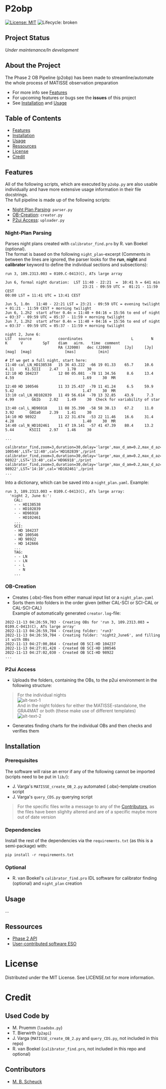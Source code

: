 # P2obp

<!-- Project Shields -->
[![License: MIT](https://img.shields.io/badge/license-MIT-green.svg)](https://opensource.org/licenses/MIT)
![Lifecycle: broken](https://img.shields.io/badge/lifecycle-broken-red.svg)

<!-- Project Status -->
## Project Status
_Under maintenance/In development_

<!-- About The Project -->
## About the Project
The Phase 2 OB Pipeline (p2obp) has been made to streamline/automate the whole process of MATISSE observation preparation

* For more info see [Features](#features)
* For upcoming features or bugs see the **issues** of this project
* See [Installation](#installation) and [Usage](#usage)

<!-- Table of Contents -->
## Table of Contents
* [Features](#features)
* [Installation](#installation)
* [Usage](#usage)
* [Ressources](#ressources)
* [License](#license)
* [Credit](#credit)

<!-- Features -->
## Features
All of the following scripts, which are executed by `p2obp.py` are also usable individually and have more extensive usage information in their file docstrings.<br>
The full pipeline is made up of the following scripts:<br>

* [Night Plan Parsing](#night-plan-parsing): `parser.py`
* [OB-Creation](#ob-creation): `creator.py`
* [P2ui Access](#p2ui-access): `uploader.py`

### Night-Plan Parsing
Parses night plans created with `calibrator_find.pro` by R. van Boekel (optional).<br>
The format is based on the following `night_plan`-excerpt (Comments in between the lines are ignored, the parser looks for the **run**, **night** and **calibrator** keyword to define the individual sections and subsections):
```
run 3, 109.2313.003 = 0109.C-0413(C), ATs large array

Jun 6, formal night duration:  LST 11:40 - 22:21  =  10:41 h = 641 min
                                   23:21 - 09:59 UTC =  01:21 - 11:59  CEST
00:00 LST = 11:41 UTC = 13:41 CEST

Jun 5, 1.0n   11:40 - 22:21 LST = 23:21 - 09:59 UTC = evening twilight + 01:21 - 11:59 CEST + morning twilight
Jun 6, 1.2h2  start after 0.4n = 11:40 + 04:16 = 15:56 to end of night = 03:37 - 09:59 UTC = 05:37 - 11:59 + morning twilight
Jun 7, 1.2h2  start after 0.4n = 11:40 + 04:16 = 15:56 to end of night = 03:37 - 09:59 UTC = 05:37 - 11:59 + morning twilight

night 2, June 6:
LST   source            coordinates                      L        N      K      V         SpT    diam   airm.   time  comment
                        RA (J2000)   dec (J2000)      [Jy]     [Jy]  [mag]  [mag]               [mas]          [min]

# If we get a full night, start here:
11:40 cal_LN_HD138538   15 36 43.222  -66 19 01.33    65.7     10.6          4.11     K1.5III    2.47    1.70     30
12:10 HD 104237         12 00 05.081  -78 11 34.56     8.6     13.4   4.59                               1.69     30  MR

12:40 HD 100546         11 33 25.437  -70 11 41.24     6.5     59.9   5.42                               1.47     30  MR
13:10 cal_LN_HD102839   11 49 56.614  -70 13 32.85    43.9      7.3          4.99        G6Ib    2.02    1.49     30  Check for variability of star

13:40 cal_L_HD96918     11 08 35.390  -58 58 30.13    67.2     11.0          3.92       G0Ia0    2.39    1.41     30
14:10 HD 98922          11 22 31.674  -53 22 11.46    16.6     31.4   4.28                               1.40     30  MR
14:40 cal_N_HD102461    11 47 19.141  -57 41 47.39    80.4     13.2          5.44       K5III    2.97    1.46     30

...

calibrator_find,zoom=3,duration=30,delay='large',max_d_am=0.2,max_d_az=90,minF10=5,max_diam=3,do_cal=0,LN=1,'HD 100546',LST='12:40',cal='HD102839',/print
calibrator_find,zoom=3,duration=30,delay='large',max_d_am=0.2,max_d_az=90,minF10=5,max_diam=3,do_cal=1,LN=0,'HD 98922',LST='13:40',cal='HD96918',/print
calibrator_find,zoom=3,duration=30,delay='large',max_d_am=0.2,max_d_az=90,minF10=5,max_diam=3,do_cal=0,LN=0,'HD 98922',LST='14:10',cal='HD102461',/print
...
```
Into a dictionary, which can be saved into a `night_plan.yaml`. Example:
```
run 3, 109.2313.003 = 0109.C-0413(C), ATs large array:
  'night 2, June 6:':
    CAL:
    - - HD138538
    - - HD102839
    - - HD96918
      - HD102461
    ...
    SCI:
    - HD 104237
    - HD 100546
    - HD 98922
    - HD 142666
    ...
    TAG:
    - - LN
    - - LN
    - - L
      - N
    ...
```

### OB-Creation
* Creates (.obx)-files from either manual input list or a `night_plan.yaml`
* Sorts them into folders in the order given (either CAL-SCI or SCI-CAL or CAL-SCI-CAL)<br>
Example of automatically generated `creator.log`-file:
```
2022-11-13 04:26:59,703 - Creating OBs for 'run 3, 109.2313.003 = 0109.C-0413(C), ATs large array'
2022-11-13 04:26:59,704 - Creating folder: 'run3'
2022-11-13 04:26:59,704 - Creating folder: 'night2_June6', and filling it with OBs
2022-11-13 04:27:00,864 - Created OB SCI-HD 104237
2022-11-13 04:27:01,428 - Created OB SCI-HD 100546
2022-11-13 04:27:02,030 - Created OB SCI-HD 98922
...
```

### P2ui Access
* Uploads the folders, containing the OBs, to the p2ui environment in the following structure:<br>
> For the individual nights<br>
![alt-text-1](images/night_folders_p2ui.png "Night Folders")<br>
> And in the night folders for either the MATISSE-standalone, the GRA4MAT or both (these make use of different templates)<br>
![alt-text-2](images/folder_structure_p2ui.png "Folder Structure")

* Generates finding charts for the individual OBs and then checks and verifies them

<!-- Getting Started -->
## Installation
### Prerequisites
The software will raise an error if any of the following cannot be imported (scripts need to be put in `lib/`):
* J. Varga's `MATISSE_create_OB_2.py` automated (.obx)-template creation script
* J. Varga's `query_CDS.py` querying script

> For the specific files write a message to any of the [Contributors](#contributors), as the files have been slighlty altered and are of a specific maybe more out of date version

### Dependencies
Install the rest of the dependencies via the `requirements.txt` (as this is a semi-package) with:
```
pip install -r requirements.txt
```

### Optional
* R. van Boekel's `calibrator_find.pro` IDL software for calibrator finding (optional) and `night_plan` creation

<!-- USAGE EXAMPLES -->
## Usage
...

## Ressources
* [Phase 2 API](https://www.eso.org/sci/observing/phase2/p2intro/Phase2API.html)
* [User-contributed software ESO](https://www.eso.org/sci/observing/phase2/p2intro/Phase2API/ApiContributedSoftware.html)

<!-- License -->
# License
Distributed under the MIT License. See LICENSE.txt for more information.

<!-- Credit -->
# Credit
## Used Code by
* M. Pruemm (`loadobx.py`)
* T. Bierwirth (`p2api`)
* J. Varga (`MATISSE_create_OB_2.py` and `query_CDS.py`, not included in this repo)
* R. van Boekel (`calibrator_find.pro`, not included in this repo and optional)

## Contributors
* [M. B. Scheuck](https://www.github.com/MBSck/)
